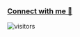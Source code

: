  
### [Connect with me 💬](https://bio.link/abhishekhvrr) 
![visitors](https://visitor-badge.laobi.icu/badge?page_id=imconqueror7.imconqueror7)


<!--
**imconqueror7/imconqueror7** is a ✨ _special_ ✨ repository because its `README.md` (this file) appears on your GitHub profile.

Here are some ideas to get you started:

- 🔭 I’m currently working on ...
- 🌱 I’m currently learning ...
- 👯 I’m looking to collaborate on ...
- 🤔 I’m looking for help with ...
- 💬 Ask me about ...
- 📫 How to reach me: ...
- 😄 Pronouns: ...
- ⚡ Fun fact: ...
-->
